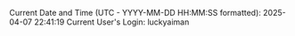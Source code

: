 Current Date and Time (UTC - YYYY-MM-DD HH:MM:SS formatted): 2025-04-07 22:41:19
Current User's Login: luckyaiman

